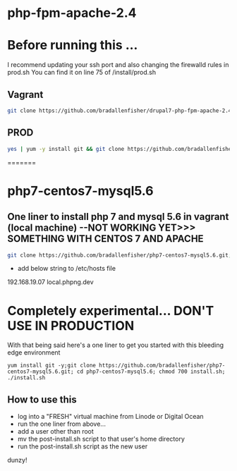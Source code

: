 # php-fpm-apache-2.4
# Before running this ...

I recommend updating your ssh port and also changing the firewalld rules in prod.sh 
You can find it on line 75 of /install/prod.sh

## Vagrant
```bash
git clone https://github.com/bradallenfisher/drupal7-php-fpm-apache-2.4-centos7.git; cd drupal7-php-fpm-apache-2.4-centos7; vagrant up
```

## PROD
```bash
yes | yum -y install git && git clone https://github.com/bradallenfisher/drupal7-php-fpm-apache-2.4-centos7.git && cd drupal7-php-fpm-apache-2.4-centos7 && chmod 700 install/prod.sh && install/prod.sh
```
=======
# php7-centos7-mysql5.6

## One liner to install php 7 and mysql 5.6 in vagrant (local machine) --NOT WORKING YET>>> SOMETHING WITH CENTOS 7 AND APACHE

```bash
git clone https://github.com/bradallenfisher/php7-centos7-mysql5.6.git;cd php7-centos7-mysql5.6; vagrant up
```

- add below string to /etc/hosts file

192.168.19.07 local.phpng.dev

# Completely experimental... DON'T USE IN PRODUCTION
With that being said here's a one liner to get you started with this bleeding edge environment

```code
yum install git -y;git clone https://github.com/bradallenfisher/php7-centos7-mysql5.6.git; cd php7-centos7-mysql5.6; chmod 700 install.sh; ./install.sh
```

## How to use this
- log into a "FRESH" virtual machine from Linode or Digital Ocean
- run the one liner from above... 
- add a user other than root
- mv the post-install.sh script to that user's home directory
- run the post-install.sh script as the new user

dunzy!
